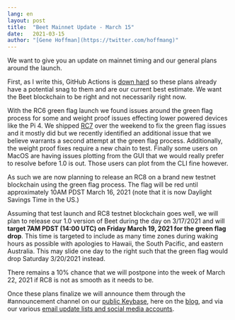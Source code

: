 ```yaml
---
lang: en
layout: post
title:  "Beet Mainnet Update - March 15"
date:   2021-03-15
author: "[Gene Hoffman](https://twitter.com/hoffmang)"
---
```


We want to give you an update on mainnet timing and our general plans around the launch.

First, as I write this, GitHub Actions is [down hard](https://www.githubstatus.com/incidents/s654n76c1bwr) so these plans already have a potential snag to them and are our current best estimate. We want the Beet blockchain to be right and not necessarily right now.

With the RC6 green flag launch we found issues around the green flag process for some and weight proof issues effecting lower powered devices like the Pi 4. We shipped [RC7](https://github.com/Beet-Network/beet-blockchain/releases/tag/1.0rc7) over the weekend to fix the green flag issues and it mostly did but we recently identified an additional issue that we believe warrants a second attempt at the green flag process. Additionally, the weight proof fixes require a new chain to test. Finally some users on MacOS are having issues plotting from the GUI that we would really prefer to resolve before 1.0 is out. Those users can plot from the CLI fine however.

As such we are now planning to release an RC8 on a brand new testnet blockchain using the green flag process. The flag will be red until approximately 10AM PDST March 16, 2021 (note that it is now Daylight Savings Time in the US.)

Assuming that test launch and RC8 testnet blockchain goes well, we will plan to release our 1.0 version of Beet during the day on 3/17/2021 and will **target 7AM PDST (14:00 UTC) on Friday March 19, 2021 for the green flag drop**. This time is targeted to include as many time zones during waking hours as possible with apologies to Hawaii, the South Pacific, and eastern Australia. This may slide one day to the right such that the green flag would drop Saturday 3/20/2021 instead.

There remains a 10% chance that we will postpone into the week of March 22, 2021 if RC8 is not as smooth as it needs to be.

Once these plans finalize we will announce them through the #announcement channel on our [public Keybase](https://keybase.io/team/beet_network.public), here on the [blog](https://www.beet.net/blog/), and via our various [email update lists and social media accounts](https://www.beet.net/contact/).
